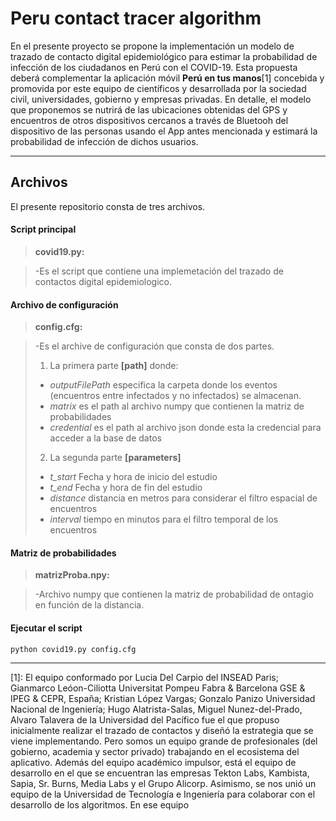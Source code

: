 ﻿Peru contact tracer algorithm
========================

En el presente proyecto se propone la implementación un modelo de trazado de contacto digital epidemiológico para estimar la probabilidad de infección de los ciudadanos en Perú con el COVID-19. Esta propuesta deberá complementar la aplicación móvil **Perú en tus manos**[1] concebida y promovida por este equipo de científicos y desarrollada por la sociedad civil, universidades, gobierno y empresas privadas. En detalle, el modelo que proponemos se nutrirá de las ubicaciones obtenidas del GPS y encuentros de otros dispositivos cercanos a través de Bluetooh del dispositivo de las personas usando el App antes mencionada y estimará la probabilidad de infección de dichos usuarios.



----------


Archivos
-------------

El presente repositorio consta de tres archivos. 

#### <i class="icon-file"></i> Script principal

> **covid19.py:**

> -Es el script que contiene una implemetación del trazado de contactos digital epidemiologico.

#### <i class="icon-file"></i> Archivo de configuración

> **config.cfg:**

> -Es el archive de configuración que consta de dos partes. 
> 1) La primera parte **[path]** donde:
> * *outputFilePath* especifica la carpeta donde los eventos (encuentros entre infectados y no infectados) se almacenan. 
> * *matrix* es el path al archivo numpy que contienen la matriz de probabilidades
> * *credential* es el path al archivo json donde esta la credencial para acceder a la base de datos
>  2) La segunda parte **[parameters]**
>  * *t_start* Fecha y hora de inicio del estudio
>  * *t_end* Fecha y hora de fin del estudio
>  * *distance* distancia en metros para considerar el filtro espacial de encuentros
>  * *interval* tiempo en minutos para el filtro temporal de los encuentros

#### <i class="icon-file"></i> Matriz de probabilidades

> **matrizProba.npy:**

> -Archivo numpy que contienen la matriz de probabilidad de ontagio en función de la distancia.

#### <i class="icon-hdd"></i> Ejecutar el script
```
python covid19.py config.cfg
```


----------


  [1]: El equipo conformado por  Lucia Del Carpio del INSEAD Paris;  Gianmarco Leóon-Ciliotta Universitat Pompeu Fabra & Barcelona GSE & IPEG & CEPR, España; Kristian López Vargas; Gonzalo Panizo Universidad Nacional de Ingeniería; Hugo Alatrista-Salas, Miguel Nunez-del-Prado, Alvaro Talavera de la Universidad del Pacífico   fue el que propuso inicialmente realizar el trazado de contactos y diseñó la estrategia que se viene implementando. Pero somos un equipo grande de profesionales (del gobierno, academia y sector privado) trabajando en el ecosistema del aplicativo. Además del equipo académico impulsor, está el equipo de desarrollo en el que se encuentran las empresas Tekton Labs, Kambista, Sapia, Sr. Burns, Media Labs y el Grupo Alicorp. Asimismo, se nos unió un equipo de la Universidad de Tecnología e Ingeniería para colaborar con el desarrollo de los algoritmos. En ese equipo 

